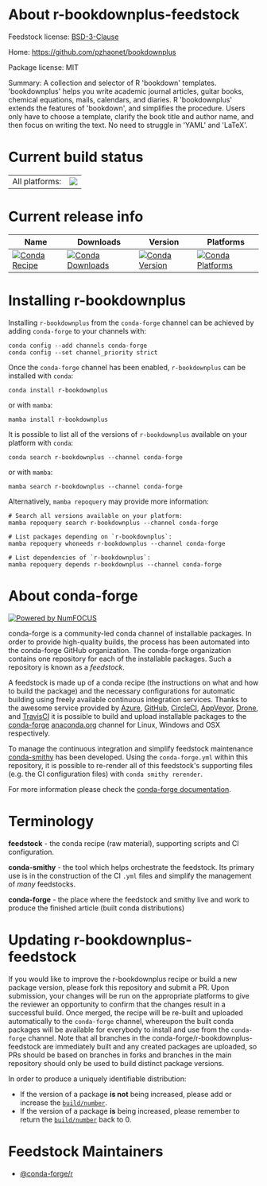 About r-bookdownplus-feedstock
==============================

Feedstock license: [BSD-3-Clause](https://github.com/conda-forge/r-bookdownplus-feedstock/blob/main/LICENSE.txt)

Home: https://github.com/pzhaonet/bookdownplus

Package license: MIT

Summary: A collection and selector of R 'bookdown' templates. 'bookdownplus' helps you write academic journal articles, guitar books, chemical equations, mails, calendars, and diaries. R 'bookdownplus' extends the features of 'bookdown', and simplifies the procedure. Users only have to choose a template, clarify the book title and author name, and then focus on writing the text. No need to struggle in 'YAML' and 'LaTeX'.

Current build status
====================


<table><tr><td>All platforms:</td>
    <td>
      <a href="https://dev.azure.com/conda-forge/feedstock-builds/_build/latest?definitionId=10081&branchName=main">
        <img src="https://dev.azure.com/conda-forge/feedstock-builds/_apis/build/status/r-bookdownplus-feedstock?branchName=main">
      </a>
    </td>
  </tr>
</table>

Current release info
====================

| Name | Downloads | Version | Platforms |
| --- | --- | --- | --- |
| [![Conda Recipe](https://img.shields.io/badge/recipe-r--bookdownplus-green.svg)](https://anaconda.org/conda-forge/r-bookdownplus) | [![Conda Downloads](https://img.shields.io/conda/dn/conda-forge/r-bookdownplus.svg)](https://anaconda.org/conda-forge/r-bookdownplus) | [![Conda Version](https://img.shields.io/conda/vn/conda-forge/r-bookdownplus.svg)](https://anaconda.org/conda-forge/r-bookdownplus) | [![Conda Platforms](https://img.shields.io/conda/pn/conda-forge/r-bookdownplus.svg)](https://anaconda.org/conda-forge/r-bookdownplus) |

Installing r-bookdownplus
=========================

Installing `r-bookdownplus` from the `conda-forge` channel can be achieved by adding `conda-forge` to your channels with:

```
conda config --add channels conda-forge
conda config --set channel_priority strict
```

Once the `conda-forge` channel has been enabled, `r-bookdownplus` can be installed with `conda`:

```
conda install r-bookdownplus
```

or with `mamba`:

```
mamba install r-bookdownplus
```

It is possible to list all of the versions of `r-bookdownplus` available on your platform with `conda`:

```
conda search r-bookdownplus --channel conda-forge
```

or with `mamba`:

```
mamba search r-bookdownplus --channel conda-forge
```

Alternatively, `mamba repoquery` may provide more information:

```
# Search all versions available on your platform:
mamba repoquery search r-bookdownplus --channel conda-forge

# List packages depending on `r-bookdownplus`:
mamba repoquery whoneeds r-bookdownplus --channel conda-forge

# List dependencies of `r-bookdownplus`:
mamba repoquery depends r-bookdownplus --channel conda-forge
```


About conda-forge
=================

[![Powered by
NumFOCUS](https://img.shields.io/badge/powered%20by-NumFOCUS-orange.svg?style=flat&colorA=E1523D&colorB=007D8A)](https://numfocus.org)

conda-forge is a community-led conda channel of installable packages.
In order to provide high-quality builds, the process has been automated into the
conda-forge GitHub organization. The conda-forge organization contains one repository
for each of the installable packages. Such a repository is known as a *feedstock*.

A feedstock is made up of a conda recipe (the instructions on what and how to build
the package) and the necessary configurations for automatic building using freely
available continuous integration services. Thanks to the awesome service provided by
[Azure](https://azure.microsoft.com/en-us/services/devops/), [GitHub](https://github.com/),
[CircleCI](https://circleci.com/), [AppVeyor](https://www.appveyor.com/),
[Drone](https://cloud.drone.io/welcome), and [TravisCI](https://travis-ci.com/)
it is possible to build and upload installable packages to the
[conda-forge](https://anaconda.org/conda-forge) [anaconda.org](https://anaconda.org/)
channel for Linux, Windows and OSX respectively.

To manage the continuous integration and simplify feedstock maintenance
[conda-smithy](https://github.com/conda-forge/conda-smithy) has been developed.
Using the ``conda-forge.yml`` within this repository, it is possible to re-render all of
this feedstock's supporting files (e.g. the CI configuration files) with ``conda smithy rerender``.

For more information please check the [conda-forge documentation](https://conda-forge.org/docs/).

Terminology
===========

**feedstock** - the conda recipe (raw material), supporting scripts and CI configuration.

**conda-smithy** - the tool which helps orchestrate the feedstock.
                   Its primary use is in the construction of the CI ``.yml`` files
                   and simplify the management of *many* feedstocks.

**conda-forge** - the place where the feedstock and smithy live and work to
                  produce the finished article (built conda distributions)


Updating r-bookdownplus-feedstock
=================================

If you would like to improve the r-bookdownplus recipe or build a new
package version, please fork this repository and submit a PR. Upon submission,
your changes will be run on the appropriate platforms to give the reviewer an
opportunity to confirm that the changes result in a successful build. Once
merged, the recipe will be re-built and uploaded automatically to the
`conda-forge` channel, whereupon the built conda packages will be available for
everybody to install and use from the `conda-forge` channel.
Note that all branches in the conda-forge/r-bookdownplus-feedstock are
immediately built and any created packages are uploaded, so PRs should be based
on branches in forks and branches in the main repository should only be used to
build distinct package versions.

In order to produce a uniquely identifiable distribution:
 * If the version of a package **is not** being increased, please add or increase
   the [``build/number``](https://docs.conda.io/projects/conda-build/en/latest/resources/define-metadata.html#build-number-and-string).
 * If the version of a package **is** being increased, please remember to return
   the [``build/number``](https://docs.conda.io/projects/conda-build/en/latest/resources/define-metadata.html#build-number-and-string)
   back to 0.

Feedstock Maintainers
=====================

* [@conda-forge/r](https://github.com/orgs/conda-forge/teams/r/)

